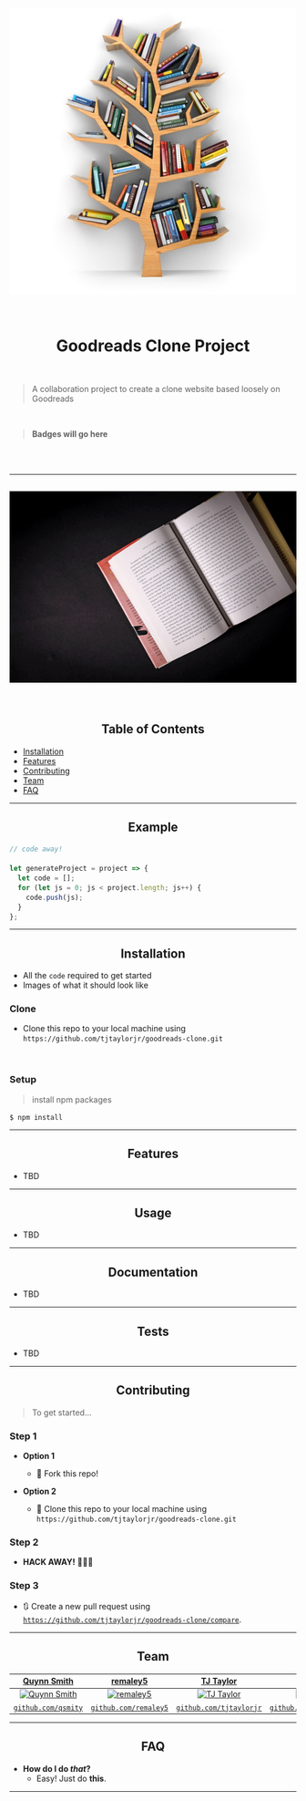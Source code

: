 <!-- <div align="center">
  <a href="https://https://github.com/tjtaylorjr/goodreads-clone"><img src="https://thumbs2.imgbox.com/1b/34/JBdC7CaJ_t.jpg" title="ReadingTree" alt="A Tree Bookshelf"></a>
</div> -->
![booktree](./documentation/images/booktree.jpg)


<br>

<div align="center">
  <h1>Goodreads Clone Project</h1>
</div>

<br>


> A collaboration project to create a clone website based loosely on Goodreads

<br>

> **Badges will go here**
<br>



<!-- - build status
- issues (waffle.io maybe)
- devDependencies
- npm package
- coverage
- slack
- downloads
- gitter chat
- license
- etc. -->

<!-- [![Build Status](http://img.shields.io/travis/badges/badgerbadgerbadger.svg?style=flat-square)](https://travis-ci.org/badges/badgerbadgerbadger) [![Dependency Status](http://img.shields.io/gemnasium/badges/badgerbadgerbadger.svg?style=flat-square)](https://gemnasium.com/badges/badgerbadgerbadger) [![Coverage Status](http://img.shields.io/coveralls/badges/badgerbadgerbadger.svg?style=flat-square)](https://coveralls.io/r/badges/badgerbadgerbadger) [![Code Climate](http://img.shields.io/codeclimate/github/badges/badgerbadgerbadger.svg?style=flat-square)](https://codeclimate.com/github/badges/badgerbadgerbadger) [![Github Issues](http://githubbadges.herokuapp.com/badges/badgerbadgerbadger/issues.svg?style=flat-square)](https://github.com/badges/badgerbadgerbadger/issues) [![Pending Pull-Requests](http://githubbadges.herokuapp.com/badges/badgerbadgerbadger/pulls.svg?style=flat-square)](https://github.com/badges/badgerbadgerbadger/pulls) [![Gem Version](http://img.shields.io/gem/v/badgerbadgerbadger.svg?style=flat-square)](https://rubygems.org/gems/badgerbadgerbadger) [![License](http://img.shields.io/:license-mit-blue.svg?style=flat-square)](http://badges.mit-license.org) [![Badges](http://img.shields.io/:badges-9/9-ff6799.svg?style=flat-square)](https://github.com/badges/badgerbadgerbadger) -->

<!-- - For more on these wonderful ~~badgers~~ badges, refer to <a href="http://badges.github.io/badgerbadgerbadger/" target="_blank">`badgerbadgerbadger`</a>. -->

<br>

---
<!-- <div align="center">
  <a href="https://https://github.com/tjtaylorjr/goodreads-clone" target="_blank"><img src="https://images2.imgbox.com/35/fa/ltlPapTC_o.gif" alt="multiplying books"/></a>
</div> -->
![booktree](./documentation/images/multiplyingbooks.gif)
---

<br>

<div align="center">
  <h2>Table of Contents</h2>
</div>


- [Installation](#installation)
- [Features](#features)
- [Contributing](#contributing)
- [Team](#team)
- [FAQ](#faq)



---

<div align="center">
  <h2>Example</h2>
</div>


```javascript
// code away!

let generateProject = project => {
  let code = [];
  for (let js = 0; js < project.length; js++) {
    code.push(js);
  }
};
```

---

<div align="center">
  <h2>Installation</h2>
</div>


- All the `code` required to get started
- Images of what it should look like

### Clone

- Clone this repo to your local machine using `https://github.com/tjtaylorjr/goodreads-clone.git`

<br>

### Setup

> install npm packages

```shell
$ npm install
```

---

<div align="center">
  <h2>Features</h2>
</div>

- TBD

---

<div align="center">
  <h2>Usage</h2>
</div>

- TBD

---

<div align="center">
  <h2>Documentation</h2>
</div>

- TBD
---

<div align="center">
  <h2>Tests</h2>
</div>

- TBD
---

<div align="center">
  <h2>Contributing</h2>
</div>


> To get started...

### Step 1

- **Option 1**
    - 🍴 Fork this repo!

- **Option 2**
    - 👯 Clone this repo to your local machine using `https://github.com/tjtaylorjr/goodreads-clone.git`

### Step 2

- **HACK AWAY!** 🔨🔨🔨

### Step 3

- 🔃 Create a new pull request using <a href="https://github.com/tjtaylorjr/goodreads-clone/compare" target="_blank">`https://github.com/tjtaylorjr/goodreads-clone/compare`</a>.

---

<div align="center">
  <h2>Team</h2>
</div>


| <a href="https://github.com/qsmity" target="_blank">**Quynn Smith**</a> | <a href="https://github.com/remaley5" target="_blank">**remaley5**</a> | <a href="https://github.com/tjtaylorjr" target="_blank">**TJ Taylor**</a> | <a href="https://github.com/xxl4tomxu98" target="_blank">**Tom Xu**</a> |
|:---:|:---:|:---:|:---:|
| [![Quynn Smith](https://avatars2.githubusercontent.com/u/31673566?s=138&u=8bb0cab66020f684771e32addc9a76c22f3e17cb&v=4)](https://github.com/qsmity) | <a href="https://avatars0.githubusercontent.com/u/16943507?s=200&v=4" target="_blank"><img src="https://avatars0.githubusercontent.com/u/16943507?s=200&v=4" alt="remaley5" width="138" height="138" /></a> | [![TJ Taylor](https://avatars3.githubusercontent.com/u/62177226?s=138&u=034c0f894dd93f9eb2ed8e43e3172ed83d19a9cc&v=4)](https://github.com/tjtaylorjr) | [![Tom Xu](https://avatars2.githubusercontent.com/u/62292177?s=138&u=f3954ecc585c9e882be86ec184c159720ef1951f&v=4)](https://github.com/xxl4tomxu98) |
| <a href="http://github.com/qsmity" target="_blank">`github.com/qsmity`</a> | <a href="https://github.com/remaley5" target="_blank">`github.com/remaley5`</a> | <a href="http://github.com/tjtaylorjr" target="_blank">`github.com/tjtaylorjr`</a> | <a href="http://github.com/xxl4tomxu98" target="_blank">`github.com/xxl4tomxu98`</a> |


---

<div align="center">
  <h2>FAQ</h2>
</div>


- **How do I do *that*?**
    - Easy! Just do **this**.

---
